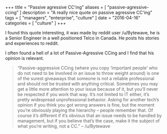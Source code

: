 +++
title = "Passive agressive CC'ing"
aliases = [
    "passive-agressive-ccing"
]
description = "A really nice quote on passive agressive CC'ing"
tags = [
    "managers",
    "enterprise",
    "culture"
]
date = "2016-04-16"
categories = [
    "culture"
]
+++


I found this quote interesting, it was made by reddit user /u/Bytewave, he is a Senior Engineer in a well positioned Telco in Canada. He posts his stories and experiences to reddit.  

I often found a hell of a lot of Passive-Agressive CCing and I find that his opinion is relevant.

> “Passive-aggressive CCing (where you copy ‘important people’ who do not need to be involved in an issue to throw weight around) is one of the surest giveaways that someone is not a reliable professional and should not be trusted with anything critical. Sometimes you may get a little more attention to your issue because of it, but you’ll never be respected if you work that way. It’s not limited to IT either, it’s pretty widespread unprofessional behavior. Asking for another tech’s opinion if you think you got wrong answers is fine, but the moment you’re obviously playing the hierarchy – people remember that. Of course it’s different if it’s obvious that an issue needs to be handled by management, but if you believe that’s the case, make it the subject of what you’re writing, not a CC.” – /u/Bytewave